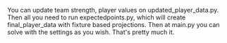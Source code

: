 You can update team strength, player values on updated_player_data.py. Then all you need to run expectedpoints.py, which will create final_player_data with fixture based projections. Then at main.py you can solve with the settings as you wish. That's pretty much it.
